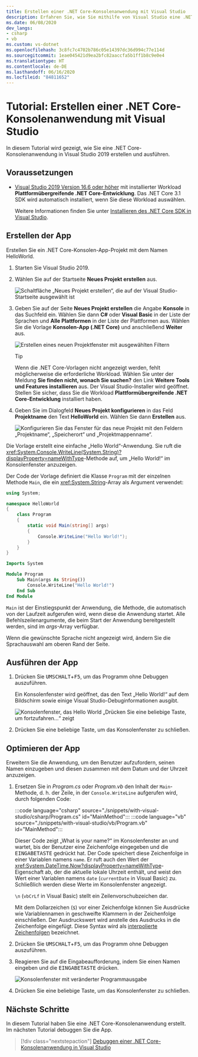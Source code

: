 ```yaml
---
title: Erstellen einer .NET Core-Konsolenanwendung mit Visual Studio
description: Erfahren Sie, wie Sie mithilfe von Visual Studio eine .NET-Konsolenanwendung mit C# oder Visual Basic erstellen.
ms.date: 06/08/2020
dev_langs:
- csharp
- vb
ms.custom: vs-dotnet
ms.openlocfilehash: 3c8fc7c4702b786c05e14397dc36d994c77e114d
ms.sourcegitcommit: 1eae045421d9ea2bfc82aaccfa5b1ff1b8c9e0e4
ms.translationtype: HT
ms.contentlocale: de-DE
ms.lasthandoff: 06/16/2020
ms.locfileid: "84811652"
---
```

# <a name="tutorial-create-a-net-core-console-application-using-visual-studio"></a>Tutorial: Erstellen einer .NET Core-Konsolenanwendung mit Visual Studio

In diesem Tutorial wird gezeigt, wie Sie eine .NET Core-Konsolenanwendung in Visual Studio 2019 erstellen und ausführen.

## <a name="prerequisites"></a>Voraussetzungen

- [Visual Studio 2019 Version 16.6 oder höher](https://visualstudio.microsoft.com/downloads/?utm_medium=microsoft&utm_source=docs.microsoft.com&utm_campaign=inline+link&utm_content=download+vs2019) mit installierter Workload **Plattformübergreifende .NET Core-Entwicklung**. Das .NET Core 3.1 SDK wird automatisch installiert, wenn Sie diese Workload auswählen.

  Weitere Informationen finden Sie unter [Installieren des .NET Core SDK in Visual Studio](../install/sdk.md?pivots=os-windows#install-with-visual-studio).

## <a name="create-the-app"></a>Erstellen der App

Erstellen Sie ein .NET Core-Konsolen-App-Projekt mit dem Namen HelloWorld.

1. Starten Sie Visual Studio 2019.

1. Wählen Sie auf der Startseite **Neues Projekt erstellen** aus.

   ![Schaltfläche „Neues Projekt erstellen“, die auf der Visual Studio-Startseite ausgewählt ist](./media/with-visual-studio/start-window.png)

1. Geben Sie auf der Seite **Neues Projekt erstellen** die Angabe **Konsole** in das Suchfeld ein. Wählen Sie dann **C#** oder **Visual Basic** in der Liste der Sprachen und **Alle Plattformen** in der Liste der Plattformen aus. Wählen Sie die Vorlage **Konsolen-App (.NET Core)** und anschließend **Weiter** aus.

   ![Erstellen eines neuen Projektfenster mit ausgewählten Filtern](./media/with-visual-studio/create-new-project.png)

   > [!TIP]
   > Wenn die .NET Core-Vorlagen nicht angezeigt werden, fehlt möglicherweise die erforderliche Workload. Wählen Sie unter der Meldung **Sie finden nicht, wonach Sie suchen?** den Link **Weitere Tools und Features installieren** aus. Der Visual Studio-Installer wird geöffnet. Stellen Sie sicher, dass Sie die Workload **Plattformübergreifende .NET Core-Entwicklung** installiert haben.

1. Geben Sie im Dialogfeld **Neues Projekt konfigurieren** in das Feld **Projektname** den Text **HelloWorld** ein. Wählen Sie dann **Erstellen** aus.

   ![Konfigurieren Sie das Fenster für das neue Projekt mit den Feldern „Projektname“, „Speicherort“ und „Projektmappenname“.](./media/with-visual-studio/configure-new-project.png)

Die Vorlage erstellt eine einfache „Hello World“-Anwendung. Sie ruft die <xref:System.Console.WriteLine(System.String)?displayProperty=nameWithType>-Methode auf, um „Hello World!“ im Konsolenfenster anzuzeigen.

Der Code der Vorlage definiert die Klasse `Program` mit der einzelnen Methode `Main`, die ein <xref:System.String>-Array als Argument verwendet:

```csharp
using System;

namespace HelloWorld
{
    class Program
    {
        static void Main(string[] args)
        {
            Console.WriteLine("Hello World!");
        }
    }
}
```

```vb
Imports System

Module Program
    Sub Main(args As String())
        Console.WriteLine("Hello World!")
    End Sub
End Module
```

`Main` ist der Einstiegspunkt der Anwendung, die Methode, die automatisch von der Laufzeit aufgerufen wird, wenn diese die Anwendung startet. Alle Befehlszeilenargumente, die beim Start der Anwendung bereitgestellt werden, sind im *args*-Array verfügbar.

Wenn die gewünschte Sprache nicht angezeigt wird, ändern Sie die Sprachauswahl am oberen Rand der Seite.

## <a name="run-the-app"></a>Ausführen der App

1. Drücken Sie <kbd>UMSCHALT</kbd>+<kbd>F5</kbd>, um das Programm ohne Debuggen auszuführen.

   Ein Konsolenfenster wird geöffnet, das den Text „Hello World!“ auf dem Bildschirm sowie einige Visual Studio-Debuginformationen ausgibt.

   ![Konsolenfenster, das Hello World „Drücken Sie eine beliebige Taste, um fortzufahren...“ zeigt](./media/with-visual-studio/hello-world-console.png)

1. Drücken Sie eine beliebige Taste, um das Konsolenfenster zu schließen.

## <a name="enhance-the-app"></a>Optimieren der App

Erweitern Sie die Anwendung, um den Benutzer aufzufordern, seinen Namen einzugeben und diesen zusammen mit dem Datum und der Uhrzeit anzuzeigen.

1. Ersetzen Sie in *Program.cs* oder *Program.vb* den Inhalt der `Main`-Methode, d. h. der Zeile, in der `Console.WriteLine` aufgerufen wird, durch folgenden Code:

   :::code language="csharp" source="./snippets/with-visual-studio/csharp/Program.cs" id="MainMethod":::
   :::code language="vb" source="./snippets/with-visual-studio/vb/Program.vb" id="MainMethod":::

   Dieser Code zeigt „What is your name?“ im Konsolenfenster an und wartet, bis der Benutzer eine Zeichenfolge eingegeben und die <kbd>EINGABETASTE</kbd> gedrückt hat. Der Code speichert diese Zeichenfolge in einer Variablen namens `name`. Er ruft auch den Wert der <xref:System.DateTime.Now?displayProperty=nameWithType>-Eigenschaft ab, der die aktuelle lokale Uhrzeit enthält, und weist den Wert einer Variablen namens `date` (`currentDate` in Visual Basic) zu. Schließlich werden diese Werte im Konsolenfenster angezeigt.

   `\n` (`vbCrLf` in Visual Basic) stellt ein Zeilenvorschubzeichen dar.

   Mit dem Dollarzeichen (`$`) vor einer Zeichenfolge können Sie Ausdrücke wie Variablennamen in geschweifte Klammern in der Zeichenfolge einschließen. Der Ausdruckswert wird anstelle des Ausdrucks in die Zeichenfolge eingefügt. Diese Syntax wird als [interpolierte Zeichenfolgen](../../csharp/language-reference/tokens/interpolated.md) bezeichnet.

1. Drücken Sie <kbd>UMSCHALT</kbd>+<kbd>F5</kbd>, um das Programm ohne Debuggen auszuführen.

1. Reagieren Sie auf die Eingabeaufforderung, indem Sie einen Namen eingeben und die <kbd>EINGABETASTE</kbd> drücken.

   ![Konsolenfenster mit veränderter Programmausgabe](./media/with-visual-studio/hello-world-update.png)

1. Drücken Sie eine beliebige Taste, um das Konsolenfenster zu schließen.

## <a name="next-steps"></a>Nächste Schritte

In diesem Tutorial haben Sie eine .NET Core-Konsolenanwendung erstellt. Im nächsten Tutorial debuggen Sie die App.

> [!div class="nextstepaction"]
> [Debuggen einer .NET Core-Konsolenanwendung in Visual Studio](debugging-with-visual-studio.md)
